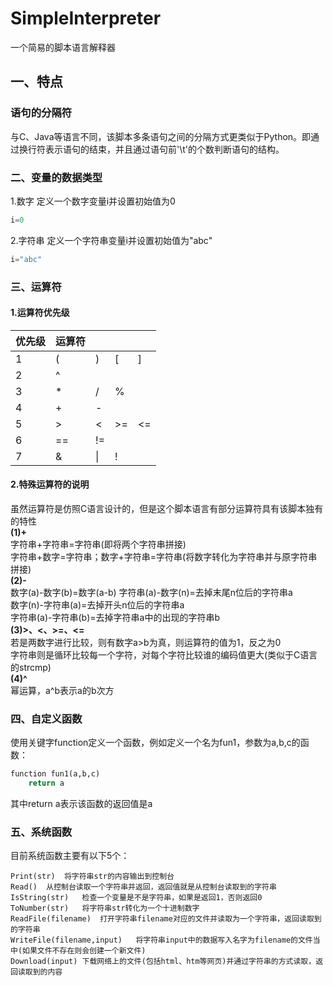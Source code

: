 # SimpleInterpreter
一个简易的脚本语言解释器
## 一、特点
### 语句的分隔符
与C、Java等语言不同，该脚本多条语句之间的分隔方式更类似于Python。即通过换行符表示语句的结束，并且通过语句前'\t'的个数判断语句的结构。
### 二、变量的数据类型
1.数字
定义一个数字变量i并设置初始值为0
```python
i=0
```
2.字符串
定义一个字符串变量i并设置初始值为"abc"
```python
i="abc"
```
### 三、运算符
#### 1.运算符优先级
|优先级|运算符||||
|---|---|---|---|---|
|1|\(|\)|\[|\]|
|2|^|
|3|*|/|%|
|4|\+|\-|
|5|>|<|>=|<=|
|6|==|!=|
|7|&|\||\!|
#### 2.特殊运算符的说明
虽然运算符是仿照C语言设计的，但是这个脚本语言有部分运算符具有该脚本独有的特性  
**(1)+**  
字符串+字符串=字符串(即将两个字符串拼接)  
字符串+数字=字符串；数字+字符串=字符串(将数字转化为字符串并与原字符串拼接)  
**(2)-**  
数字(a)-数字(b)=数字(a-b)
字符串(a)-数字(n)=去掉末尾n位后的字符串a  
数字(n)-字符串(a)=去掉开头n位后的字符串a  
字符串(a)-字符串(b)=去掉字符串a中的出现的字符串b  
**(3)>、<、>=、<=**  
若是两数字进行比较，则有数字a>b为真，则运算符的值为1，反之为0  
字符串则是循环比较每一个字符，对每个字符比较谁的编码值更大(类似于C语言的strcmp)  
**(4)^**  
幂运算，a^b表示a的b次方
### 四、自定义函数
使用关键字function定义一个函数，例如定义一个名为fun1，参数为a,b,c的函数：
```python
function fun1(a,b,c)
	return a
```
其中return a表示该函数的返回值是a
### 五、系统函数
目前系统函数主要有以下5个：
```
Print(str)	将字符串str的内容输出到控制台  
Read()	从控制台读取一个字符串并返回，返回值就是从控制台读取到的字符串  
IsString(str)	检查一个变量是不是字符串，如果是返回1，否则返回0  
ToNumber(str)	将字符串str转化为一个十进制数字  
ReadFile(filename)	打开字符串filename对应的文件并读取为一个字符串，返回读取到的字符串  
WriteFile(filename,input)	将字符串input中的数据写入名字为filename的文件当中(如果文件不存在则会创建一个新文件)
Download(input)	下载网络上的文件(包括html、htm等网页)并通过字符串的方式读取，返回读取到的内容
```
